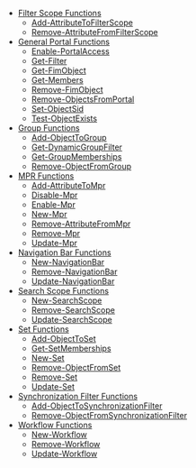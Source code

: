 * [Filter Scope Functions](Filter-Scope-Functions)<br />
  * [Add-AttributeToFilterScope](Add-AttributeToFilterScope)<br />
  * [Remove-AttributeFromFilterScope](Remove-AttributeFromFilterScope)<br />
* [General Portal Functions](General-Portal-Functions)<br />
  * [Enable-PortalAccess](Enable-PortalAccess)<br />
  * [Get-Filter](Get-Filter)<br />
  * [Get-FimObject](Get-FimObject)<br />
  * [Get-Members](Get-Members)<br />
  * [Remove-FimObject](Remove-FimObject)<br />
  * [Remove-ObjectsFromPortal](Remove-ObjectsFromPortal)<br />
  * [Set-ObjectSid](Set-ObjectSid)<br />
  * [Test-ObjectExists](Test-ObjectExists)<br />
* [Group Functions](Group-Functions)<br />
  * [Add-ObjectToGroup](Add-ObjectToGroup)<br />
  * [Get-DynamicGroupFilter](Get-DynamicGroupFilter)<br />
  * [Get-GroupMemberships](Get-GroupMemberships)<br />
  * [Remove-ObjectFromGroup](Remove-ObjectFromGroup)<br />
* [MPR Functions](MPR-Functions)<br />
  * [Add-AttributeToMpr](Add-AttributeToMpr)<br />
  * [Disable-Mpr](Disable-Mpr)<br />
  * [Enable-Mpr](Enable-Mpr)<br />
  * [New-Mpr](New-Mpr)<br />
  * [Remove-AttributeFromMpr](Remove-AttributeFromMpr)<br />
  * [Remove-Mpr](Remove-Mpr)<br />
  * [Update-Mpr](Update-Mpr)<br />
* [Navigation Bar Functions](Navigation-Bar-Functions)<br />
  * [New-NavigationBar](New-NavigationBar)<br />
  * [Remove-NavigationBar](Remove-NavigationBar)<br />
  * [Update-NavigationBar](Update-NavigationBar)<br />
* [Search Scope Functions](Search-Scope-Functions)<br /> 
  * [New-SearchScope](New-SearchScope)<br />
  * [Remove-SearchScope](Remove-SearchScope)<br />
  * [Update-SearchScope](Update-SearchScope)<br />
* [Set Functions](Set-Functions)<br />
  * [Add-ObjectToSet](Add-ObjectToSet)<br />
  * [Get-SetMemberships](Get-SetMemberships)<br />
  * [New-Set](New-Set)<br />
  * [Remove-ObjectFromSet](Remove-ObjectFromSet)<br />
  * [Remove-Set](Remove-Set)<br />
  * [Update-Set](Update-Set)<br />
* [Synchronization Filter Functions](Synchronization-Filter-Functions)<br />
  * [Add-ObjectToSynchronizationFilter](Add-ObjectToSynchronizationFilter)<br />
  * [Remove-ObjectFromSynchronizationFilter](Remove-ObjectFromSynchronizationFilter)<br />
* [Workflow Functions](Workflow-Functions)<br />
  * [New-Workflow](New-Workflow)<br />
  * [Remove-Workflow](Remove-Workflow)<br />
  * [Update-Workflow](Update-Workflow)<br />